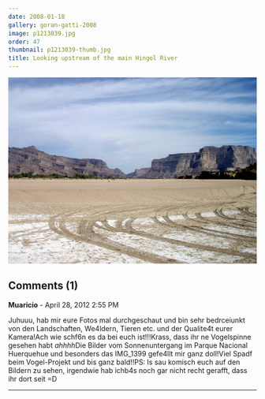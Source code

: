 ```yaml
---
date: 2008-01-18
gallery: goran-gatti-2008
image: p1213039.jpg
order: 47
thumbnail: p1213039-thumb.jpg
title: Looking upstream of the main Hingol River
---
```


![Looking upstream of the main Hingol River](./p1213039.jpg)

<div id="comments">

## Comments (1)

**Muaricio** - April 28, 2012  2:55 PM

Juhuuu, hab mir eure Fotos mal durchgeschaut und bin sehr bedrceiunkt von den Landschaften, We4ldern, Tieren etc. und der Qualite4t eurer Kamera!Ach wie schf6n es da bei euch ist!!!Krass, dass ihr ne Vogelspinne gesehen habt *ahhhh*Die Bilder vom Sonnenuntergang im Parque Nacional Huerquehue und besonders das IMG_1399 gefe4llt mir ganz doll!Viel Spadf beim Vogel-Projekt und bis ganz bald!!PS: Is sau komisch euch auf den Bildern zu sehen, irgendwie hab ichb4s noch gar nicht recht gerafft, dass ihr dort seit =D

---

</div>